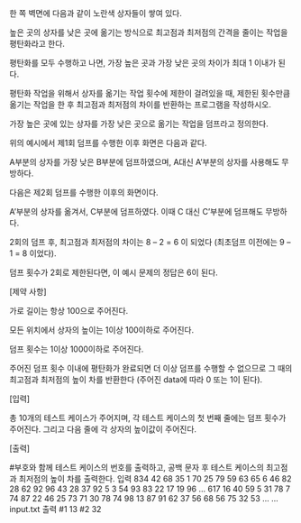 한 쪽 벽면에 다음과 같이 노란색 상자들이 쌓여 있다.

높은 곳의 상자를 낮은 곳에 옮기는 방식으로 최고점과 최저점의 간격을 줄이는 작업을 평탄화라고 한다.

평탄화를 모두 수행하고 나면, 가장 높은 곳과 가장 낮은 곳의 차이가 최대 1 이내가 된다.

평탄화 작업을 위해서 상자를 옮기는 작업 횟수에 제한이 걸려있을 때, 제한된 횟수만큼 옮기는 작업을 한 후 최고점과 최저점의 차이를 반환하는 프로그램을 작성하시오.
 

 

가장 높은 곳에 있는 상자를 가장 낮은 곳으로 옮기는 작업을 덤프라고 정의한다.

위의 예시에서 제1회 덤프를 수행한 이후 화면은 다음과 같다.
 
 

A부분의 상자를 가장 낮은 B부분에 덤프하였으며, A대신 A’부분의 상자를 사용해도 무방하다.

다음은 제2회 덤프를 수행한 이후의 화면이다.
 
 

A’부분의 상자를 옮겨서, C부분에 덤프하였다. 이때 C 대신 C’부분에 덤프해도 무방하다.

2회의 덤프 후, 최고점과 최저점의 차이는 8 – 2 = 6 이 되었다 (최초덤프 이전에는 9 – 1 = 8 이었다).

덤프 횟수가 2회로 제한된다면, 이 예시 문제의 정답은 6이 된다.

[제약 사항]

가로 길이는 항상 100으로 주어진다.

모든 위치에서 상자의 높이는 1이상 100이하로 주어진다.

덤프 횟수는 1이상 1000이하로 주어진다.

주어진 덤프 횟수 이내에 평탄화가 완료되면 더 이상 덤프를 수행할 수 없으므로 그 때의 최고점과 최저점의 높이 차를 반환한다 (주어진 data에 따라 0 또는 1이 된다).

[입력]

총 10개의 테스트 케이스가 주어지며, 각 테스트 케이스의 첫 번째 줄에는 덤프 횟수가 주어진다. 그리고 다음 줄에 각 상자의 높이값이 주어진다.

[출력]

#부호와 함께 테스트 케이스의 번호를 출력하고, 공백 문자 후 테스트 케이스의 최고점과 최저점의 높이 차를 출력한다.
입력
834
42 68 35 1 70 25 79 59 63 65 6 46 82 28 62 92 96 43 28 37 92 5 3 54 93 83 22 17 19 96 ...
617
16 40 59 5 31 78 7 74 87 22 46 25 73 71 30 78 74 98 13 87 91 62 37 56 68 56 75 32 53 ...
...
input.txt
출력
#1 13
#2 32